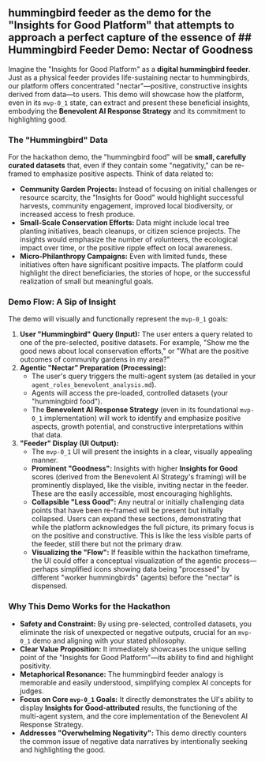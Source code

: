 ## **hummingbird feeder as the demo for the "Insights for Good Platform"** that attempts to approach a perfect capture of the essence of ## Hummingbird Feeder Demo: Nectar of Goodness

Imagine the "Insights for Good Platform" as a **digital hummingbird feeder**. Just as a physical feeder provides life-sustaining nectar to hummingbirds, our platform offers concentrated "nectar"—positive, constructive insights derived from data—to users. This demo will showcase how the platform, even in its `mvp-0_1` state, can extract and present these beneficial insights, embodying the **Benevolent AI Response Strategy** and its commitment to highlighting good.

### The "Hummingbird" Data

For the hackathon demo, the "hummingbird food" will be **small, carefully curated datasets** that, even if they contain some "negativity," can be re-framed to emphasize positive aspects. Think of data related to:

* **Community Garden Projects:** Instead of focusing on initial challenges or resource scarcity, the "Insights for Good" would highlight successful harvests, community engagement, improved local biodiversity, or increased access to fresh produce.
* **Small-Scale Conservation Efforts:** Data might include local tree planting initiatives, beach cleanups, or citizen science projects. The insights would emphasize the number of volunteers, the ecological impact over time, or the positive ripple effect on local awareness.
* **Micro-Philanthropy Campaigns:** Even with limited funds, these initiatives often have significant positive impacts. The platform could highlight the direct beneficiaries, the stories of hope, or the successful realization of small but meaningful goals.

### Demo Flow: A Sip of Insight

The demo will visually and functionally represent the `mvp-0_1` goals:

1.  **User "Hummingbird" Query (Input):** The user enters a query related to one of the pre-selected, positive datasets. For example, "Show me the good news about local conservation efforts," or "What are the positive outcomes of community gardens in my area?"
2.  **Agentic "Nectar" Preparation (Processing):**
    * The user's query triggers the multi-agent system (as detailed in your `agent_roles_benevolent_analysis.md`).
    * Agents will access the pre-loaded, controlled datasets (your "hummingbird food").
    * The **Benevolent AI Response Strategy** (even in its foundational `mvp-0_1` implementation) will work to identify and emphasize positive aspects, growth potential, and constructive interpretations within that data.
3.  **"Feeder" Display (UI Output):**
    * The `mvp-0_1` UI will present the insights in a clear, visually appealing manner.
    * **Prominent "Goodness":** Insights with higher **Insights for Good** scores (derived from the Benevolent AI Strategy's framing) will be prominently displayed, like the visible, inviting nectar in the feeder. These are the easily accessible, most encouraging highlights.
    * **Collapsible "Less Good":** Any neutral or initially challenging data points that have been re-framed will be present but initially collapsed. Users can expand these sections, demonstrating that while the platform acknowledges the full picture, its primary focus is on the positive and constructive. This is like the less visible parts of the feeder, still there but not the primary draw.
    * **Visualizing the "Flow":** If feasible within the hackathon timeframe, the UI could offer a conceptual visualization of the agentic process—perhaps simplified icons showing data being "processed" by different "worker hummingbirds" (agents) before the "nectar" is dispensed.

### Why This Demo Works for the Hackathon

* **Safety and Constraint:** By using pre-selected, controlled datasets, you eliminate the risk of unexpected or negative outputs, crucial for an `mvp-0_1` demo and aligning with your stated philosophy.
* **Clear Value Proposition:** It immediately showcases the unique selling point of the "Insights for Good Platform"—its ability to find and highlight positivity.
* **Metaphorical Resonance:** The hummingbird feeder analogy is memorable and easily understood, simplifying complex AI concepts for judges.
* **Focus on Core `mvp-0_1` Goals:** It directly demonstrates the UI's ability to display **Insights for Good-attributed** results, the functioning of the multi-agent system, and the core implementation of the Benevolent AI Response Strategy.
* **Addresses "Overwhelming Negativity":** This demo directly counters the common issue of negative data narratives by intentionally seeking and highlighting the good.
